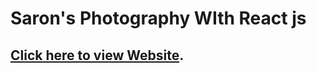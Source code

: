 # Saron's Photography WIth React js

## [Click here to view Website](https://sarons-protography.web.app).

